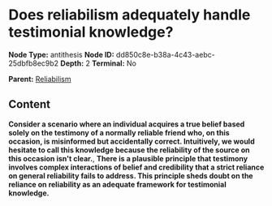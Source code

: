 # Does reliabilism adequately handle testimonial knowledge?

**Node Type:** antithesis
**Node ID:** dd850c8e-b38a-4c43-aebc-25dbfb8ec9b2
**Depth:** 2
**Terminal:** No

**Parent:** [Reliabilism](reliabilism.md)

## Content

**Consider a scenario where an individual acquires a true belief based solely on the testimony of a normally reliable friend who, on this occasion, is misinformed but accidentally correct. Intuitively, we would hesitate to call this knowledge because the reliability of the source on this occasion isn't clear.**, **There is a plausible principle that testimony involves complex interactions of belief and credibility that a strict reliance on general reliability fails to address. This principle sheds doubt on the reliance on reliability as an adequate framework for testimonial knowledge.**
